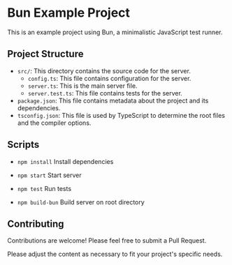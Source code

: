 # Bun Example Project

This is an example project using Bun, a minimalistic JavaScript test runner.

## Project Structure

- `src/`: This directory contains the source code for the server.
  - `config.ts`: This file contains configuration for the server.
  - `server.ts`: This is the main server file.
  - `server.test.ts`: This file contains tests for the server.
- `package.json`: This file contains metadata about the project and its dependencies.
- `tsconfig.json`: This file is used by TypeScript to determine the root files and the compiler options.

## Scripts

- `npm install` Install dependencies

- `npm start` Start server

- `npm test` Run tests

- `npm build-bun` Build server on root directory

## Contributing

Contributions are welcome! Please feel free to submit a Pull Request.

Please adjust the content as necessary to fit your project's specific needs.
